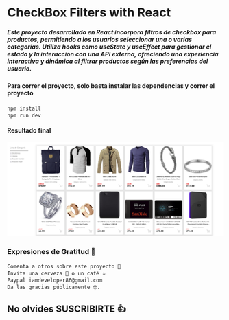 # CheckBox Filters with React

##### Este proyecto desarrollado en React incorpora filtros de checkbox para productos, permitiendo a los usuarios seleccionar una o varias categorías. Utiliza hooks como useState y useEffect para gestionar el estado y la interacción con una API externa, ofreciendo una experiencia interactiva y dinámica al filtrar productos según las preferencias del usuario.

#### Para correr el proyecto, solo basta instalar las dependencias y correr el proyecto

    npm install
    npm run dev

#### Resultado final

![](https://raw.githubusercontent.com/urian121/imagenes-proyectos-github/master/filtro-producto-por-categorias-react.png)

### Expresiones de Gratitud 🎁

    Comenta a otros sobre este proyecto 📢
    Invita una cerveza 🍺 o un café ☕
    Paypal iamdeveloper86@gmail.com
    Da las gracias públicamente 🤓.

## No olvides SUSCRIBIRTE 👍
